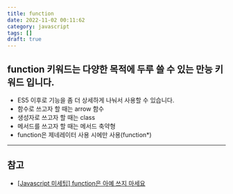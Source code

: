 ```yaml
---
title: function
date: 2022-11-02 00:11:62
category: javascript
tags: []
draft: true
---
```


## function 키워드는 다양한 목적에 두루 쓸 수 있는 만능 키워드 입니다.

- ES5 이후로 기능을 좀 더 상세하게 나눠서 사용할 수 있습니다.
- 함수로 쓰고자 할 때는 arrow 함수
- 생성자로 쓰고자 할 때는 class
- 메서드를 쓰고자 할 때는 메서드 축약형
- function은 제네레이터 사용 시에만 사용(function\*)

---

## 참고

- [[Javascript 미세팁] function은 아예 쓰지 마세요](https://www.youtube.com/watch?v=LPEwb5plEoU)
